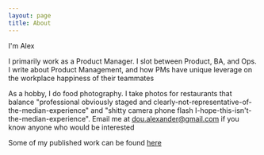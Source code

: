 ```yaml
---
layout: page
title: About
---
```


I'm Alex

I primarily work as a Product Manager. I slot between Product, BA, and Ops. I write about Product Management, and how PMs have unique leverage on the workplace happiness of their teammates

As a hobby, I do food photography. I take photos for restaurants that balance "professional obviously staged and clearly-not-representative-of-the-median-experience" and "shitty camera phone flash I-hope-this-isn't-the-median-experience". Email me at dou.alexander@gmail.com if you know anyone who would be interested

Some of my published work can be found [here](https://impakter.com/hog-island-oyster-company-leader-sustainable-aquaculture/)